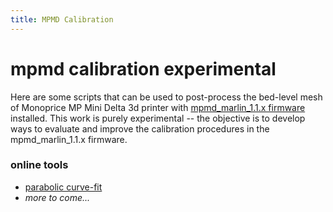 ```yaml
---
title: MPMD Calibration
---
```

# mpmd calibration experimental

Here are some scripts that can be used to post-process the bed-level mesh of Monoprice MP Mini Delta 3d printer with [mpmd_marlin_1.1.x firmware](https://github.com/aegean-odyssey/mpmd_marlin_1.1.x) installed. This work is purely experimental -- the objective is to develop ways to evaluate and improve the calibration procedures in the mpmd_marlin_1.1.x firmware.

### online tools
* [parabolic curve-fit](curvefit-parabolic.html)
* _more to come..._
